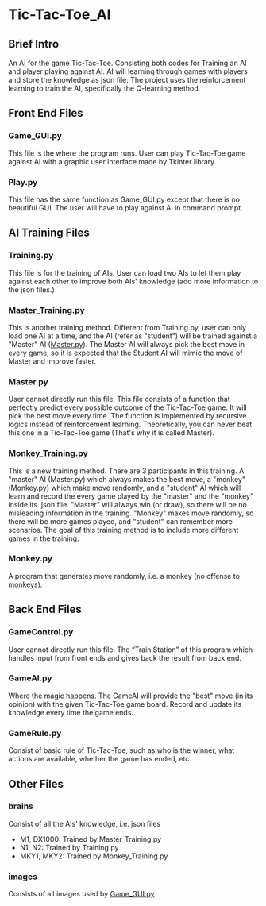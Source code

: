# Tic-Tac-Toe_AI
## Brief Intro
An AI for the game Tic-Tac-Toe. Consisting both codes for Training an AI and player playing against AI. AI will learning through games with players and store the knowledge as json file.
The project uses the reinforcement learning to train the AI, specifically the Q-learning method.

## Front End Files

### Game_GUI.py
This file is the where the program runs. User can play Tic-Tac-Toe game against AI with a graphic user interface made by Tkinter library. 

### Play.py
This file has the same function as Game_GUI.py except that there is no beautiful GUI. The user will have to play against AI in command prompt.

## AI Training Files

### Training.py
This file is for the training of AIs. User can load two AIs to let them play against each other to improve both AIs' knowledge (add more information to the json files.)

### Master_Training.py
This is another training method. Different from Training.py, user can only load one AI at a time, and the AI (refer as "student") will be trained against a "Master" AI ([Master.py](#master.py)). The Master AI will always pick the best move in every game, so it is expected that the Student AI will mimic the move of Master and improve faster.

### Master.py
User cannot directly run this file. This file consists of a function that perfectly predict every possible outcome of the Tic-Tac-Toe game. It will pick the best move every time. The function is implemented by recursive logics instead of reinforcement learning. Theoretically, you can never beat this one in a Tic-Tac-Toe game (That's why it is called Master).

### Monkey_Training.py
This is a new training method. There are 3 participants in this training. A "master" AI (Master.py) which always makes the best move, a "monkey" (Monkey.py) which make move randomly, and a "student" AI which will learn and record the every game played by the "master" and the "monkey" inside its .json file. "Master" will always win (or draw), so there will be no misleading information in the training. "Monkey" makes move randomly, so there will be more games played, and "student" can remember more scenarios. The goal of this training method is to include more different games in the training.

### Monkey.py
A program that generates move randomly, i.e. a monkey (no offense to monkeys).

## Back End Files

### GameControl.py
User cannot directly run this file. The “Train Station” of this program which handles input from front ends and gives back the result from back end.

### GameAI.py
Where the magic happens. The GameAI will provide the "best" move (in its opinion) with the given Tic-Tac-Toe game board. Record and update its knowledge every time the game ends.

### GameRule.py
Consist of basic rule of Tic-Tac-Toe, such as who is the winner, what actions are available, whether the game has ended, etc.

## Other Files

### brains
Consist of all the AIs' knowledge, i.e. json files
- M1, DX1000: Trained by Master_Training.py
- N1, N2: Trained by Training.py
- MKY1, MKY2: Trained by Monkey_Training.py

### images
Consists of all images used by [Game_GUI.py](#game_gui.py)
